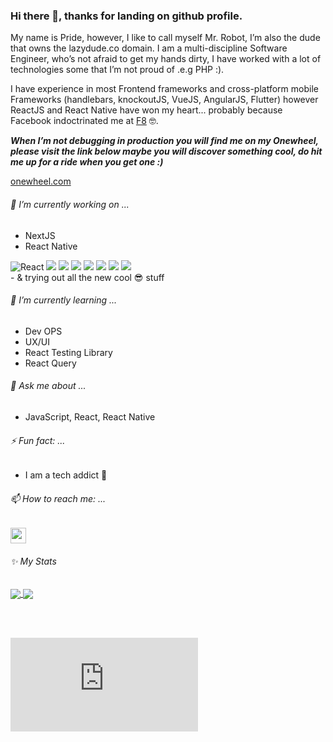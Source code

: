 ### Hi there 👋, thanks for landing on github profile.

My name is Pride, however, I like to call myself Mr. Robot, I’m also the dude that owns the lazydude.co domain.
I am a multi-discipline Software Engineer, who’s not afraid to get my hands dirty, I have worked with a lot of technologies some that I’m not proud of .e.g PHP :).
  
I have experience in most Frontend frameworks and cross-platform mobile Frameworks (handlebars, knockoutJS, VueJS, AngularJS, Flutter) however ReactJS and React Native have won my heart... probably because Facebook indoctrinated me at [F8](https://developers.facebook.com/blog/post/2019/05/16/F8-2019-hackathon-winners-announced/) 🤓.

***When I’m not debugging in production you will find me on my Onewheel, please visit the link below maybe you will discover something cool, do hit me up for a ride when you get one :)***

[onewheel.com](https://onewheel.com)


###### 🔭 I’m currently working on ...
- NextJS
- React Native
<div>
  <img alt="React" src="https://img.shields.io/badge/-React-45b8d8?style=for-the-badge&logo=react&logoColor=white" />
  <img src="https://img.shields.io/badge/redux%20-%23593d88.svg?&style=for-the-badge&logo=redux&logoColor=white" />
  <img src="https://img.shields.io/badge/tailwindcss%20-%2338B2AC.svg?&style=for-the-badge&logo=tailwind-css&logoColor=white" />
  <img src="https://img.shields.io/badge/github%20-%23121011.svg?&style=for-the-badge&logo=github&logoColor=white" />
  <img src="https://img.shields.io/badge/AWS%20-%23FF9900.svg?&style=for-the-badge&logo=amazon-aws&logoColor=white" />
  <img src="https://img.shields.io/badge/github%20actions%20-%232671E5.svg?&style=for-the-badge&logo=github%20actions&logoColor=white" />
  <img src="https://img.shields.io/badge/docker%20-%230db7ed.svg?&style=for-the-badge&logo=typescript&logoColor=white" />
  <img src="https://img.shields.io/badge/docker%20-%230db7ed.svg?&style=for-the-badge&logo=docker&logoColor=white" />
</div>
- & trying out all the new cool 😎 stuff
<br />

###### 🌱 I’m currently learning ...
- Dev OPS
- UX/UI
- React Testing Library
- React Query

###### 💬 Ask me about ...
- JavaScript, React, React Native

###### ⚡ Fun fact: ...
- I am a tech addict 🙈  

###### 📫 How to reach me: ...
<!-- Connect Badges -->
<p>
  <a href="https://www.linkedin.com/in/pridemusvaire">
    <img src="https://img.shields.io/badge/linkedin-%230077B5.svg?&style=for-the-badge&logo=linkedin&logoColor=white" height=25>
  </a>
</p>

###### ✨ My Stats
<a href="https://github.com/anuraghazra/github-readme-stats">
  <img align="center" src="https://github-readme-stats.vercel.app/api/wakatime?username=@pridemusvaire&layout=compact" />
</a>
<a href="https://github.com/anuraghazra/convoychat">
  <img align="center" src="https://github-readme-stats.vercel.app/api/top-langs/?username=pridemusvaire&layout=compact" />
</a>

<br /><br />

![alt text](https://www.facebook.com/photo.php?fbid=3035461703238690&set=pb.100003246692847.-2207520000..&type=3 "My Onewheel")

<!--
**pridemusvaire/pridemusvaire** is a ✨ _special_ ✨ repository because its `README.md` (this file) appears on your GitHub profile.

Here are some ideas to get you started:


- 👯 I’m looking to collaborate on ...
- 🤔 I’m looking for help with ...

- 😄 Pronouns: ...

-->
